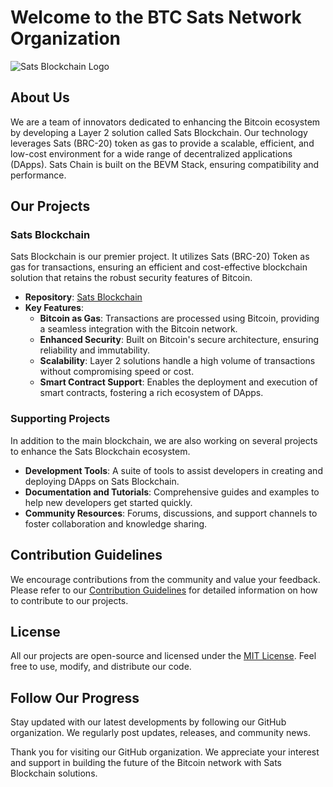 # Welcome to the BTC Sats Network Organization

![Sats Blockchain Logo](https://github.com/user-attachments/assets/f1648e09-1b50-4a63-8fe9-300cfb9e2230)

## About Us

We are a team of innovators dedicated to enhancing the Bitcoin ecosystem by developing a Layer 2 solution called Sats Blockchain. Our technology leverages Sats (BRC-20) token as gas to provide a scalable, efficient, and low-cost environment for a wide range of decentralized applications (DApps). Sats Chain is built on the BEVM Stack, ensuring compatibility and performance.

## Our Projects

### Sats Blockchain

Sats Blockchain is our premier project. It utilizes Sats (BRC-20) Token as gas for transactions, ensuring an efficient and cost-effective blockchain solution that retains the robust security features of Bitcoin.

- **Repository**: [Sats Blockchain]()
- **Key Features**:
  - **Bitcoin as Gas**: Transactions are processed using Bitcoin, providing a seamless integration with the Bitcoin network.
  - **Enhanced Security**: Built on Bitcoin's secure architecture, ensuring reliability and immutability.
  - **Scalability**: Layer 2 solutions handle a high volume of transactions without compromising speed or cost.
  - **Smart Contract Support**: Enables the deployment and execution of smart contracts, fostering a rich ecosystem of DApps.

### Supporting Projects

In addition to the main blockchain, we are also working on several projects to enhance the Sats Blockchain ecosystem.

- **Development Tools**: A suite of tools to assist developers in creating and deploying DApps on Sats Blockchain.
- **Documentation and Tutorials**: Comprehensive guides and examples to help new developers get started quickly.
- **Community Resources**: Forums, discussions, and support channels to foster collaboration and knowledge sharing.

## Contribution Guidelines

We encourage contributions from the community and value your feedback. Please refer to our [Contribution Guidelines](https://github.com/) for detailed information on how to contribute to our projects.

## License

All our projects are open-source and licensed under the [MIT License](https://github.com). Feel free to use, modify, and distribute our code.

## Follow Our Progress

Stay updated with our latest developments by following our GitHub organization. We regularly post updates, releases, and community news.

Thank you for visiting our GitHub organization. We appreciate your interest and support in building the future of the Bitcoin network with Sats Blockchain solutions.

